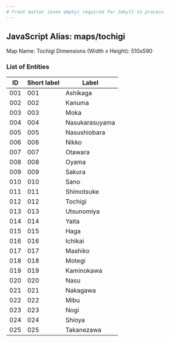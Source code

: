 ```yaml
---
# Front matter (even empty) required for Jekyll to process
---
```


## JavaScript Alias: maps/tochigi

Map Name: Tochigi
Dimensions (Width x Height): 510x590





### List of Entities

ID | Short label | Label
---|---|---|
001|001|Ashikaga
002|002|Kanuma
003|003|Moka
004|004|Nasukarasuyama
005|005|Nasushiobara
006|006|Nikko
007|007|Otawara
008|008|Oyama
009|009|Sakura
010|010|Sano
011|011|Shimotsuke
012|012|Tochigi
013|013|Utsunomiya
014|014|Yaita
015|015|Haga
016|016|Ichikai
017|017|Mashiko
018|018|Motegi
019|019|Kaminokawa
020|020|Nasu
021|021|Nakagawa
022|022|Mibu
023|023|Nogi
024|024|Shioya
025|025|Takanezawa